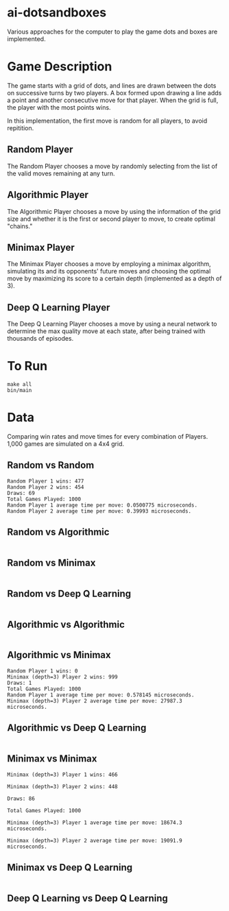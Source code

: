 # ai-dotsandboxes

Various approaches for the computer to play the game dots and boxes are implemented. 

# Game Description

The game starts with a grid of dots, and lines are drawn between the dots on successive turns by two players. 
A box formed upon drawing a line adds a point and another consecutive move for that player. 
When the grid is full, the player with the most points wins. 

In this implementation, the first move is random for all players, to avoid repitition.

## Random Player

The Random Player chooses a move by randomly selecting from the list of the valid moves remaining at any turn. 

## Algorithmic Player

The Algorithmic Player chooses a move by using the information of the grid size and whether it is the first or second player 
to move, to create optimal "chains."

## Minimax Player

The Minimax Player chooses a move by employing a minimax algorithm, simulating its and its opponents'
future moves and choosing the optimal move by maximizing its score to a certain depth (implemented as a depth of 3).

## Deep Q Learning Player

The Deep Q Learning Player chooses a move by using a neural network to determine the max quality move
at each state, after being trained with thousands of episodes.

# To Run

```
make all
bin/main
```

# Data

Comparing win rates and move times for every combination of Players. 1,000 games are simulated on a 4x4 grid.

## Random vs Random

```
Random Player 1 wins: 477  
Random Player 2 wins: 454  
Draws: 69  
Total Games Played: 1000  
Random Player 1 average time per move: 0.0500775 microseconds.  
Random Player 2 average time per move: 0.39993 microseconds.  
```

## Random vs Algorithmic

```

```

## Random vs Minimax

```

```

## Random vs Deep Q Learning

```

```

## Algorithmic vs Algorithmic

```

```

## Algorithmic vs Minimax

```
Random Player 1 wins: 0  
Minimax (depth=3) Player 2 wins: 999  
Draws: 1  
Total Games Played: 1000  
Random Player 1 average time per move: 0.578145 microseconds.  
Minimax (depth=3) Player 2 average time per move: 27987.3 microseconds.  
```

## Algorithmic vs Deep Q Learning

```

```

## Minimax vs Minimax

```
Minimax (depth=3) Player 1 wins: 466  

Minimax (depth=3) Player 2 wins: 448  

Draws: 86  

Total Games Played: 1000  

Minimax (depth=3) Player 1 average time per move: 18674.3 microseconds.  

Minimax (depth=3) Player 2 average time per move: 19091.9 microseconds.  
```

## Minimax vs Deep Q Learning

```

```

## Deep Q Learning vs Deep Q Learning

```

```
